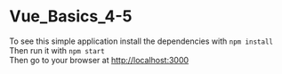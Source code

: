 # Vue_Basics_4-5

To see this simple application install the dependencies with `npm install`\
Then run it with `npm start`\
Then go to your browser at <http://localhost:3000>
